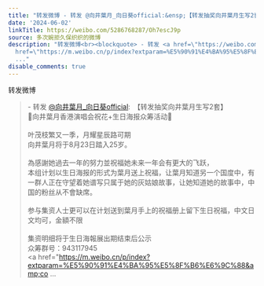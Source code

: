 ```yaml
---
title: "转发微博 - 转发 @向井葉月_向日葵official:&ensp;【转发抽奖向井葉月生写2套】\U0001F33C向井葉月香港演唱会祝花+生日海报众筹活动\U0001F33C叶茂枝繁又一季，月耀星辰路可..."
date: '2024-06-02'
linkTitle: https://weibo.com/5286768287/Oh7escJ9p
source: 多次婉拒久保织织的微博
description: "转发微博<br><blockquote> - 转发 <a href=\"https://weibo.com/6086924119\" target=\"_blank\">@向井葉月_向日葵official</a>: 【转发抽奖向井葉月生写2套】<br>\U0001F33C向井葉月香港演唱会祝花+生日海报众筹活动\U0001F33C<br><br>叶茂枝繁又一季，月耀星辰路可期<br>‪向井葉月将于8月23日踏入25岁。‬<br><br>為感謝她過去一年的努力並祝福她未来一年会有更大的飞跃，<br>本组计划以生日海报的形式为葉月送上祝福，让葉月知道另一个国度中，有一群人正在守望着她谱写只属于她的灰姑娘故事，让她知道她的故事中，中国的粉丝从不會缺席。<br><br>参与集资人士更可以在计划送到葉月手上的祝福册上留下生日祝福，中文日文均可，金額不限<br><br>集资明细将于生日海報展出期结束后公示<br>众筹群号：943117945<br><a
  href=\"https://m.weibo.cn/p/index?extparam=%E5%90%91%E4%BA%95%E5%8F%B6%E6%9C%88&amp;co
  ..."
disable_comments: true
---
```

转发微博<br><blockquote> - 转发 <a href="https://weibo.com/6086924119" target="_blank">@向井葉月_向日葵official</a>: 【转发抽奖向井葉月生写2套】<br>🌼向井葉月香港演唱会祝花+生日海报众筹活动🌼<br><br>叶茂枝繁又一季，月耀星辰路可期<br>‪向井葉月将于8月23日踏入25岁。‬<br><br>為感謝她過去一年的努力並祝福她未来一年会有更大的飞跃，<br>本组计划以生日海报的形式为葉月送上祝福，让葉月知道另一个国度中，有一群人正在守望着她谱写只属于她的灰姑娘故事，让她知道她的故事中，中国的粉丝从不會缺席。<br><br>参与集资人士更可以在计划送到葉月手上的祝福册上留下生日祝福，中文日文均可，金額不限<br><br>集资明细将于生日海報展出期结束后公示<br>众筹群号：943117945<br><a href="https://m.weibo.cn/p/index?extparam=%E5%90%91%E4%BA%95%E5%8F%B6%E6%9C%88&amp;co ...